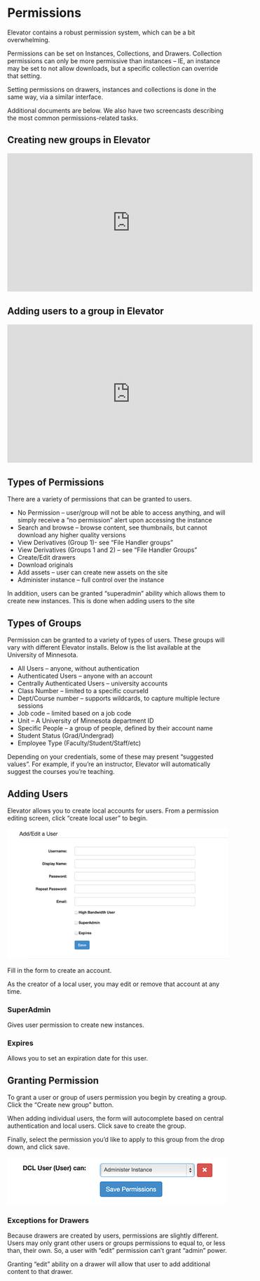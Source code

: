 # Permissions
Elevator contains a robust permission system, which can be a bit overwhelming.

Permissions can be set on Instances, Collections, and Drawers.  Collection permissions can only be more permissive than instances – IE, an instance may be set to not allow downloads, but a specific collection can override that setting.

Setting permissions on drawers, instances and collections is done in the same way, via a similar interface.

Additional documents are below.  We also have two screencasts describing the most common permissions-related tasks.

## Creating new groups in Elevator
<iframe width="560" height="315" src="https://www.youtube.com/embed/pamex3tpQL8" frameborder="0" allow="accelerometer; autoplay; encrypted-media; gyroscope; picture-in-picture" allowfullscreen></iframe>

## Adding users to a group in Elevator
<iframe width="560" height="315" src="https://www.youtube.com/embed/t2PL9G2sof4" frameborder="0" allow="accelerometer; autoplay; encrypted-media; gyroscope; picture-in-picture" allowfullscreen></iframe>

## Types of Permissions
There are a variety of permissions that can be granted to users.

* No Permission – user/group will not be able to access anything, and will simply receive a “no permission” alert upon accessing the instance
* Search and browse – browse content, see thumbnails, but cannot download any higher quality versions
* View Derivatives (Group 1)- see “File Handler groups”
* View Derivatives (Groups 1 and 2) – see “File Handler Groups”
* Create/Edit drawers
* Download originals
* Add assets – user can create new assets on the site
* Administer instance – full control over the instance

In addition, users can be granted “superadmin” ability which allows them to create new instances.  This is done when adding users to the site

## Types of Groups
Permission can be granted to a variety of types of users.  These groups will vary with different Elevator installs.  Below is the list available at the University of Minnesota.

* All Users – anyone, without authentication
* Authenticated Users – anyone with an account
* Centrally Authenticated Users – university accounts
* Class Number – limited to a specific courseId
* Dept/Course number – supports wildcards, to capture multiple lecture sessions
* Job code – limited based on a job code
* Unit – A University of Minnesota department ID
* Specific People – a group of people, defined by their account name
* Student Status (Grad/Undergrad)
* Employee Type (Faculty/Student/Staff/etc)

Depending on your credentials, some of these may present “suggested values”.  For example, if you’re an instructor, Elevator will automatically suggest the courses you’re teaching.

## Adding Users
Elevator allows you to create local accounts for users.  From a permission editing screen, click “create local user” to begin.

!["Create a Local User"](./create-local.png)

Fill in the form to create an account.

As the creator of a local user, you may edit or remove that account at any time.

### SuperAdmin
Gives user permission to create new instances.

### Expires
Allows you to set an expiration date for this user.

## Granting Permission
To grant a user or group of users permission you begin by creating a group.  Click the “Create new group” button.

When adding individual users, the form will autocomplete based on central authentication and local users.  Click save to create the group.

Finally, select the permission you’d like to apply to this group from the drop down, and click save.

!["Granting Permission"](./granting-permission.png)

### Exceptions for Drawers 
Because drawers are created by users, permissions are slightly different.  Users may only grant other users or groups permissions to equal to, or less than, their own.  So, a user with “edit” permission can’t grant “admin” power.  

Granting “edit” ability on a drawer will allow that user to add additional content to that drawer.